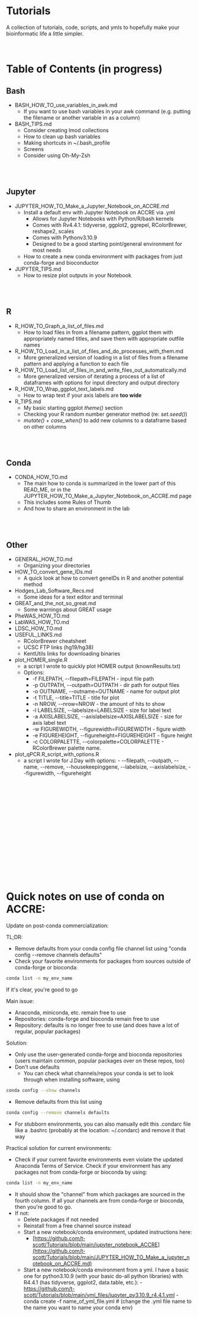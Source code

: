 # Tutorials

A collection of tutorials, code, scripts, and ymls to hopefully make your bioinformatic life a little simpler. 

<br>

# Table of Contents (in progress)
## Bash
- BASH_HOW_TO_use_variables_in_awk.md
    - If you want to use bash variables in your awk command (e.g. putting the filename or another variable in as a column)
- BASH_TIPS.md
    - Consider creating lmod collections    
    - How to clean up bash variables
    - Making shortcuts in ~/.bash_profile
    - Screens
    - Consider using Oh-My-Zsh

<br>
<br>

## Jupyter
- JUPYTER_HOW_TO_Make_a_Jupyter_Notebook_on_ACCRE.md
    - Install a default env with Jupyter Notebook on ACCRE via .yml
      - Allows for Jupyter Notebooks with Python/R/bash kernels
      - Comes with Rv4.4.1: tidyverse, ggplot2, ggrepel, RColorBrewer, reshape2, scales
      - Comes with Pythonv3.10.9
      - Designed to be a good starting point/general environment for most needs
    - How to create a new conda environment with packages from just conda-forge and bioconductor
- JUPYTER_TIPS.md
    - How to resize plot outputs in your Notebook
 
<br>
<br>

## R
- R_HOW_TO_Graph_a_list_of_files.md
    - How to load files in from a filename pattern, ggplot them with appropriately named titles, and save them with appropriate outfile names            
- R_HOW_TO_Load_in_a_list_of_files_and_do_processes_with_them.md
    - More generalized version of loading in a list of files from a filename pattern and applying a function to each file 
- R_HOW_TO_Load_list_of_files_in_and_write_files_out_automatically.md
    - More generalized version of iterating a process of a list of dataframes with options for input directory and output directory 
- R_HOW_TO_Wrap_ggplot_text_labels.md
    - How to wrap text if your axis labels are **too wide** 
- R_TIPS.md
    - My basic starting ggplot *theme()* section
    - Checking your R random number generator method (re: *set.seed()*)
    - *mutate()* + *case_when()* to add new columns to a dataframe based on other columns

<br>
<br>

## Conda
- CONDA_HOW_TO.md
    - The main how to conda is summarized in the lower part of this READ_ME, or in the JUPYTER_HOW_TO_Make_a_Jupyter_Notebook_on_ACCRE.md page
    - This includes some Rules of Thumb
    - And how to share an environment in the lab


<br> 
<br>

## Other    
- GENERAL_HOW_TO.md
    - Organizing your directories 
- HOW_TO_convert_gene_IDs.md
    - A quick look at how to convert geneIDs in R and another potential method 
- Hodges_Lab_Software_Recs.md
    - Some ideas for a text editor and terminal     
- GREAT_and_the_not_so_great.md
    - Some warnings about GREAT usage 
- PheWAS_HOW_TO.md
- LabWAS_HOW_TO.md
- LDSC_HOW_TO.md
- USEFUL_LINKS.md
    - RColorBrewer cheatsheet
    - UCSC FTP links (hg19/hg38)
    - KentUtils links for downloading binaries
- plot_HOMER_single.R
    - a script I wrote to quickly plot HOMER output (knownResults.txt)
    - Options:
        - -f FILEPATH, --filepath=FILEPATH - input file path
        - -p OUTPATH, --outpath=OUTPATH - dir path for output files
        - -o OUTNAME, --outname=OUTNAME - name for output plot
        - -t TITLE, --title=TITLE - title for plot
        - -n NROW, --nrow=NROW - the amount of hits to show
        - -l LABELSIZE, --labelsize=LABELSIZE - size for label text
        - -a AXISLABELSIZE, --axislabelsize=AXISLABELSIZE - size for axis label text
        - -w FIGUREWIDTH, --figurewidth=FIGUREWIDTH - figure width
        - -e FIGUREHEIGHT, --figureheight=FIGUREHEIGHT - figure height
        - -c COLORPALETTE, --colorpalette=COLORPALETTE - RColorBrewer palette name.
- plot_qPCR.R_script_with_options.R
    - a script I wrote for J.Day with options:
               - --filepath, --outpath, --name, --remove, --housekeepinggene, --labelsize, --axislabelsize, --figurewidth, --figureheight


<br>
<br>
<br>
<br>
<br>
<br>
<br>
<br>
<br>
<br>
<br>
<br>
<br>
<br>
<br>

# Quick notes on use of conda on ACCRE:
Update on post-conda commercialization: 

TL;DR:
- Remove defaults from your conda config file channel list using "conda config --remove channels defaults"
- Check your favorite environments for packages from sources outside of conda-forge or bioconda:

```bash
conda list -n my_env_name
```

  If it's clear, you're good to go

Main issue:
- Anaconda, miniconda, etc. remain free to use
- Repositories: conda-forge and bioconda remain free to use
- Repository: defaults is no longer free to use (and does have a lot of regular, popular packages)

Solution:
- Only use the user-generated conda-forge and bioconda repositories (users maintain common, popular packages over on these repos, too)
- Don't use defaults
     - You can check what channels/repos your conda is set to look through when installing software, using
```bash
conda config --show channels
```
- Remove defaults from this list using 
```bash
conda config --remove channels defaults
```
- For stubborn environments, you can also manually edit this .condarc file like a .bashrc (probably at the location: ~/.condarc) and remove it that way


Practical solution for current environments:
- Check if your current favorite environments even violate the updated Anaconda Terms of Service. Check if your environment has any packages not from conda-forge or bioconda by using:
```bash
conda list -n my_env_name
```
- It should show the "channel" from which packages are sourced in the fourth column. If all your channels are from conda-forge or bioconda, then you're good to go. 
- If not:
     - Delete packages if not needed
     - Reinstall from a free channel source instead
     - Start a new notebook/conda environment, updated instructions here: 
          - [https://github.com/t-scott/Tutorials/blob/main/jupyter_notebook_ACCRE](https://github.com/t-scott/Tutorials/blob/main/JUPYTER_HOW_TO_Make_a_jupyter_notebook_on_ACCRE.md)
     - Start a new notebook/conda environment from a yml. I have a basic one for python3.10.9 (with your basic do-all python libraries) with R4.4.1 (has tidyverse, ggplot2, data.table, etc.):
           - https://github.com/t-scott/Tutorials/blob/main/yml_files/jupyter_py3.10.9_r4.4.1.yml
           - conda create -f name_of_yml_file.yml # (change the .yml file name to the name you want to name your conda env)




